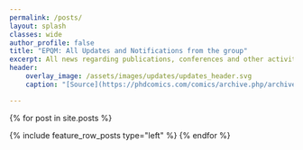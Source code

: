 ```yaml
---
permalink: /posts/
layout: splash
classes: wide
author_profile: false
title: "EPQM: All Updates and Notifications from the group"
excerpt: All news regarding publications, conferences and other activity in the group
header:
    overlay_image: /assets/images/updates/updates_header.svg
    caption: "[Source](https://phdcomics.com/comics/archive.php/archive/archive_print.php?comicid=1366)"

---
```


{% for post in site.posts %}
<!-- - <a class="hover-underline-animation" style="text-decoration: none;" href="{{ post.url }}">{{ post.title }}</a><br> -->
<!-- <span class="pub__authors"> -->
<!-- {%- unless post.excerpt == "" -%} -->
<!-- {{ post.excerpt }}<br> -->
<!-- {%- endunless -%} -->
<!-- <i class="fas fa-tags"></i>&nbsp;&nbsp;{%- for tag in post.tags -%}<span class="btn btn--primary tag__highlight">{{ tag }}</span>{%- endfor -%}<br></span> -->
<!-- <i class="far fa-calendar-alt"></i> &nbsp;&nbsp;<span>{{ post.date | date:"%B %d, %Y"  }}</span> -->
<!-- <br> -->

{% include feature_row_posts type="left" %}
{% endfor %}
